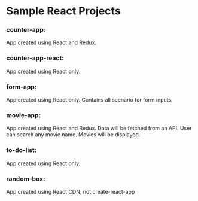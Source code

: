 # Sample React Projects

### counter-app: 
App created using React and Redux.

### counter-app-react: 
App created using React only.

### form-app: 
App created using React only. Contains all scenario for form inputs.

### movie-app: 
App created using React and Redux. Data will be fetched from an API. User can search any movie name. Movies will be displayed.

### to-do-list: 
App created using React only.

### random-box: 
App created using React CDN, not create-react-app